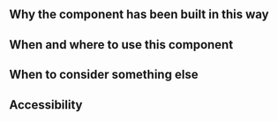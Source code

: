 [//]: # (This text appears in the "Notes" tab in Fractal)

## Why the component has been built in this way

## When and where to use this component

## When to consider something else

## Accessibility
